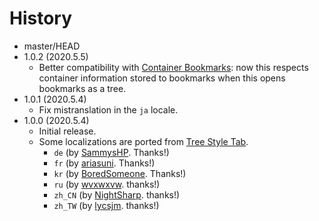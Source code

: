 # History

 - master/HEAD
 - 1.0.2 (2020.5.5)
   * Better compatibility with [Container Bookmarks](https://addons.mozilla.org/firefox/addon/container-bookmarks/): now this respects container information stored to bookmarks when this opens bookmarks as a tree.
 - 1.0.1 (2020.5.4)
   * Fix mistranslation in the `ja` locale.
 - 1.0.0 (2020.5.4)
   * Initial release.
   * Some localizations are ported from [Tree Style Tab](https://github.com/piroor/treestyletab/).
     * `de` (by [SammysHP](https://github.com/SammysHP). Thanks!)
     * `fr` (by [ariasuni](https://github.com/ariasuni). Thanks!)
     * `kr` (by [BoredSomeone](https://github.com/BoredSomeone). Thanks!)
     * `ru` (by [wvxwxvw](https://github.com/wvxwxvw). thanks!)
     * `zh_CN` (by [NightSharp](https://github.com/NightSharp). thanks!)
     * `zh_TW` (by [lycsjm](https://github.com/lycsjm). thanks!)
